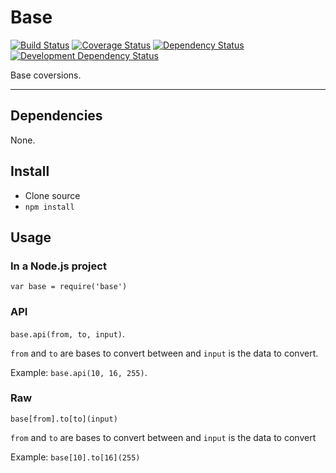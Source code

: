 # Base

[![Build Status](https://img.shields.io/travis/opensoars/base.svg?style=flat)](https://travis-ci.org/opensoars/base)
[![Coverage Status](https://img.shields.io/coveralls/opensoars/base.svg?style=flat)](https://coveralls.io/r/opensoars/base)
[![Dependency Status](https://david-dm.org/opensoars/base.svg?style=flat)](https://david-dm.org/opensoars/base)
[![Development Dependency Status](https://david-dm.org/opensoars/base/dev-status.svg?style=flat)](https://david-dm.org/opensoars/base#info=devDependencies&view=table)


Base coversions.

---


## Dependencies
None.

## Install
* Clone source
* `npm install`


## Usage

### In a Node.js project
`var base = require('base')`

### API
`base.api(from, to, input)`.

`from` and `to` are bases to convert between and `input` is the data to convert.

Example: `base.api(10, 16, 255)`.

### Raw
`base[from].to[to](input)`

`from` and `to` are bases to convert between and `input` is the data to convert

Example: `base[10].to[16](255)`